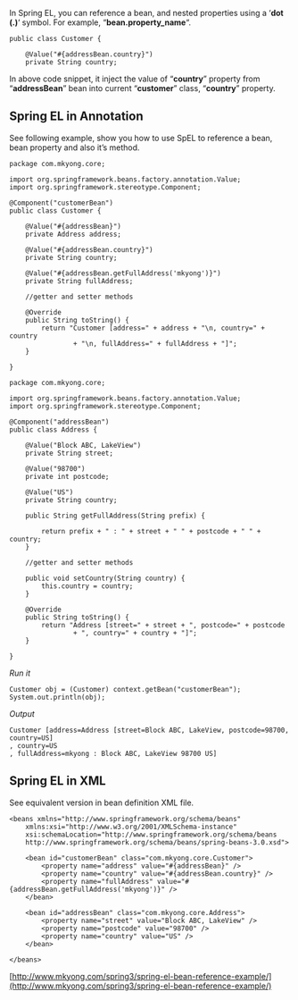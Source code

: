 In Spring EL, you can reference a bean, and nested properties using a ‘**dot (.)**‘ symbol. For example, “**bean.property_name**“.

    public class Customer {

    	@Value("#{addressBean.country}")
    	private String country;

In above code snippet, it inject the value of “**country**” property from “**addressBean**” bean into current “**customer**” class, “**country**” property.

## Spring EL in Annotation

See following example, show you how to use SpEL to reference a bean, bean property and also it’s method.

    package com.mkyong.core;

    import org.springframework.beans.factory.annotation.Value;
    import org.springframework.stereotype.Component;

    @Component("customerBean")
    public class Customer {

    	@Value("#{addressBean}")
    	private Address address;

    	@Value("#{addressBean.country}")
    	private String country;

    	@Value("#{addressBean.getFullAddress('mkyong')}")
    	private String fullAddress;

    	//getter and setter methods

    	@Override
    	public String toString() {
    		return "Customer [address=" + address + "\n, country=" + country
    				+ "\n, fullAddress=" + fullAddress + "]";
    	}

    }

    package com.mkyong.core;

    import org.springframework.beans.factory.annotation.Value;
    import org.springframework.stereotype.Component;

    @Component("addressBean")
    public class Address {

    	@Value("Block ABC, LakeView")
    	private String street;

    	@Value("98700")
    	private int postcode;

    	@Value("US")
    	private String country;

    	public String getFullAddress(String prefix) {

    		return prefix + " : " + street + " " + postcode + " " + country;
    	}

    	//getter and setter methods

    	public void setCountry(String country) {
    		this.country = country;
    	}

    	@Override
    	public String toString() {
    		return "Address [street=" + street + ", postcode=" + postcode
    				+ ", country=" + country + "]";
    	}

    }

_Run it_

    Customer obj = (Customer) context.getBean("customerBean");
    System.out.println(obj);

_Output_

    Customer [address=Address [street=Block ABC, LakeView, postcode=98700, country=US]
    , country=US
    , fullAddress=mkyong : Block ABC, LakeView 98700 US]

## Spring EL in XML

See equivalent version in bean definition XML file.

    <beans xmlns="http://www.springframework.org/schema/beans"
    	xmlns:xsi="http://www.w3.org/2001/XMLSchema-instance"
    	xsi:schemaLocation="http://www.springframework.org/schema/beans
    	http://www.springframework.org/schema/beans/spring-beans-3.0.xsd">

    	<bean id="customerBean" class="com.mkyong.core.Customer">
    		<property name="address" value="#{addressBean}" />
    		<property name="country" value="#{addressBean.country}" />
    		<property name="fullAddress" value="#{addressBean.getFullAddress('mkyong')}" />
    	</bean>

    	<bean id="addressBean" class="com.mkyong.core.Address">
    		<property name="street" value="Block ABC, LakeView" />
    		<property name="postcode" value="98700" />
    		<property name="country" value="US" />
    	</bean>

    </beans>

[http://www.mkyong.com/spring3/spring-el-bean-reference-example/](http://www.mkyong.com/spring3/spring-el-bean-reference-example/)
